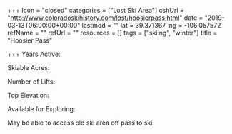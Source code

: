 +++
Icon = "closed"
categories = ["Lost Ski Area"]
cshUrl = "http://www.coloradoskihistory.com/lost/hoosierpass.html"
date = "2019-03-13T06:00:00+00:00"
lastmod = ""
lat = 39.371367
lng = -106.057572
refName = ""
refUrl = ""
resources = []
tags = ["skiing", "winter"]
title = "Hoosier Pass"

+++
Years Active:

Skiable Acres:

Number of Lifts:

Top Elevation:

Available for Exploring:

May be able to access old ski area off pass to ski.